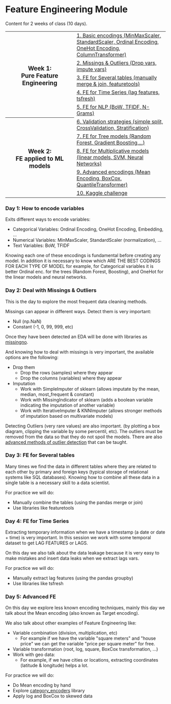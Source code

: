 # Feature Engineering Module

Content for 2 weeks of class (10 days).

<table>
  <!----------------------------------- Week 1 ----------------------------------->
  <tr>
    <th width="200" rowspan="5"><h3>Week 1:<br>Pure Feature Engineering</h3></th>
      <td><a href="#">1. Basic encodings (MinMaxScaler, StandardScaler, Ordinal Encoding, OneHot Encoding, ColumnTransformer)</a></td></tr>
  <tr><td><a href="#">2. Missings & Outliers (Drop vars, impute vars)</a></td></tr>
  <tr><td><a href="#">3. FE for Several tables (manually merge & join, featuretools)</a></td></tr>
  <tr><td><a href="#">4. FE for Time Series (lag features, tsfresh)</a></td></tr>
  <tr><td><a href="#">5. FE for NLP (BoW, TFIDF, N-Grams)</a></td></tr>
  
  <!----------------------------------- Week 2 ----------------------------------->
  <tr>
    <th width="200" rowspan="5"><h3>Week 2:<br>FE applied to ML models</h3></th>
      <td><a href="#">6. Validation strategies (simple split, CrossValidation, Stratification)</a></td></tr>
  <tr><td><a href="#">7. FE for Tree models (Random Forest, Gradient Boosting,...)</a></td></tr>
  <tr><td><a href="#">8. FE for Multiplicative models (linear models, SVM, Neural Networks)</a></td></tr>
  <tr><td><a href="#">9. Advanced encodings (Mean Encoding, BoxCox, QuantileTransformer)</a></td></tr>
  <tr><td><a href="#">10. Kaggle challenge</a></td></tr>
  
</table>




### Day 1: How to encode variables

Exits different ways to encode variables:

- Categorical Variables: Ordinal Encoding, OneHot Encoding, Embedding, ...
- Numerical Variables: MinMaxScaler, StandardScaler (normalization), ...
- Text Variables: BoW, TFIDF

Knowing each one of these encodings is fundamental before creating any model. In addition it is necessary to know which ARE THE BEST CODINGS FOR EACH TYPE OF MODEL for example, for Categorical variables it is better Ordinal enc. for the trees (Random Forest, Boosting), and OneHot for the linear models and neural networks.


### Day 2: Deal with Missings & Outliers

This is the day to explore the most frequent data cleaning methods.

Missings can appear in different ways. Detect them is very important:
- Null (np.NaN)
- Constant (-1, 0, 99, 999, etc)

Once they have been detected an EDA will be done with libraries as [missingno](https://github.com/ResidentMario/missingno).

And knowing how to deal with missings is very important, the available options are the following:

- Drop them
  - Drop the rows (samples) where they appear
  - Drop the columns (variables) where they appear
- Imputation
  - Work with SimpleImputer of sklearn (allows imputate by the mean, median, most_frequent & constant)
  - Work with MissingIndicator of sklearn (adds a boolean variable indicating the imputation of another variable)
  - Work with IterativeImputer & KNNImputer (allows stronger methods of imputation based on multivariate models)


Detecting Outliers (very rare values) are also important. (by plotting a box diagram, clipping the variable by some percentil, etc). The outliers must be removed from the data so that they do not spoil the models. There are also [advanced methods of outlier detection](https://scikit-learn.org/stable/modules/outlier_detection.html) that can be taught.



### Day 3: FE for Several tables

Many times we find the data in different tables where they are related to each other by primary and foreign keys (typical storage of relational systems like SQL databases). Knowing how to combine all these data in a single table is a necessary skill to a data scientist.

For practice we will do:
- Manually combine the tables (using the pandas merge or join)
- Use libraries like featuretools



### Day 4: FE for Time Series 

Extracting temporary information when we have a timestamp (a date or date + time) is very important. In this session we work with some temporal dataset to get LAG FEATURES or LAGS.

On this day we also talk about the data leakage because it is very easy to make mistakes and insert data leaks when we extract lags vars.

For practice we will do:
- Manually extract lag features (using the pandas groupby)
- Use libraries like tsfresh



### Day 5: Advanced FE

On this day we explore less known encoding techniques, mainly this day we talk about the Mean encoding (also known as Target encoding).

We also talk about other examples of Feature Engineering like:

- Variable combination (division, multiplication, etc)
  - For example if we have the variable "square meters" and "house price" we can get the variable "price per square meter" for free.
- Variable transformation (root, log, square, BoxCox transformation, ...)
- Work with geo data:
  - For example, if we have cities or locations, extracting coordinates (latitude & longitude) helps a lot.


For practice we will do:
- Do Mean encoding by hand
- Explore [category_encoders](http://contrib.scikit-learn.org/category_encoders/) library
- Apply log and BoxCox to skewed data
